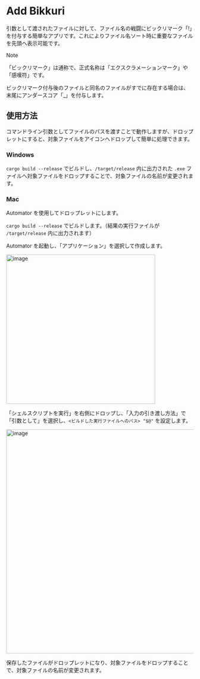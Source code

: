# Add Bikkuri

引数として渡されたファイルに対して、ファイル名の戦闘にビックリマーク「!」を付与する簡単なアプリです。これによりファイル名ソート時に重要なファイルを先頭へ表示可能です。

> [!NOTE]
>
> 「ビックリマーク」は通称で、正式名称は「エクスクラメーションマーク」や「感嘆符」です。

ビックリマーク付与後のファイルと同名のファイルがすでに存在する場合は、末尾にアンダースコア「_」を付与します。

## 使用方法

コマンドライン引数としてファイルのパスを渡すことで動作しますが、ドロップレットにすると、対象ファイルをアイコンへドロップして簡単に処理できます。

### Windows

`cargo build --release` でビルドし、`/target/release` 内に出力された `.exe` ファイルへ対象ファイルをドロップすることで、対象ファイルの名前が変更されます。


### Mac

Automator を使用してドロップレットにします。

`cargo build --release` でビルドします。（結果の実行ファイルが `/target/release` 内に出力されます）

Automator を起動し、「アプリケーション」を選択して作成します。

<img width="400" alt="image" src="https://github.com/user-attachments/assets/81978fe1-af69-4664-a96b-973166c6a758" />

「シェルスクリプトを実行」を右側にドロップし、「入力の引き渡し方法」で「引数として」を選択し、`<ビルドした実行ファイルへのパス> "$@"` を設定します。

<img width="600" alt="image" src="https://github.com/user-attachments/assets/38e5dd99-5468-4967-aea4-e64ffc7a2389" />

保存したファイルがドロップレットになり、対象ファイルをドロップすることで、対象ファイルの名前が変更されます。
